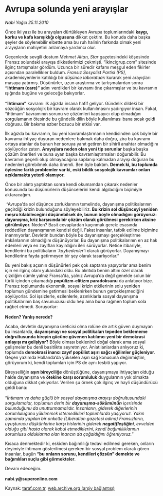 # Avrupa solunda yeni arayışlar

*Nabi Yağcı 25.11.2010*

<div class="yazi"><p>Önce iki yazı ile bu arayışları dürtükleyen Avrupa toplumlarındaki <b>kaygı, korku ve kafa karışıklığı olgusuna</b> dikkat çektim. Bu konuda daha başka şeyler de söylenebilir elbette ama bu ruh halinin farkında olmak yeni arayışların mahiyetini anlamaya yardımcı olur. </p>
<p>Geçenlerde sevgili dostum <i>Mehmet Altan, Star </i>gazetesindeki köşesinde Fransız solundaki arayışa dikkatlerimizi çekmişti. “İkincigrup.com” sitesinde ilginç tartışmalar gördüm. Uzunca bir süredir kafamı meşgul eden fikirler açısından paralellikler buldum. <i>Fransız Sosyalist Partisi (PS),</i> akademisyenlerin katıldığı bir <i>düşünce laboratuarı</i> kurarak yeni arayışları masaya yatırmış. Düşünürler, uzun araştırma ve tartışmalardan sonra <b>“ihtimam (care)” </b>adını verdikleri bir kavramı öne çıkarmışlar ve bu kavramın ışığında bugüne ve geleceğe bakıyorlar. <br/><br/><b>“İhtimam”</b> kavramı ilk ağızda insana hafif geliyor. Gündelik dildeki bir sözcüğün sosyolojik bir kavram olarak kullanılmasını yadırgıyor insan. Fakat, “ihtimam” kavramının sorunu ve çözümleri kapsayıcı olup olmadığını sorgulamanın ötesinde bu gündelik dilin böyle kullanılması bana sıcak geldi doğrusu. Bir bakıma ezber bozucu bir etkisi var.</p>
<p>İlk ağızda bu kavramın, bu yeni kavramlaştırmanın kendisinden çok böyle bir kavrama ihtiyaç duyuran nedenlere bakmak daha doğru, zira bu kavramı ortaya atanlar da bunun her soruya yanıt getiren bir sihirli anahtar olmadığını söylüyorlar zaten. <b>Arayışlara neden olan yeni tip sorunlar</b> başka başka çözüm önerileri ve buna uyan başka kavramlaştırmaları doğurabilir. Bu kavramın geçerli olup olmayacağına saplanıp kalmadan arayışı doğuran bu nedenleri görebilmek daha önemli. Ben öyle baktım. <b>Demek ki, bu toplumda öylesine farklı problemler var ki, eski bildik sosyolojik kavramlar onları açıklamakta yeterli olamıyor.</b> </p>
<p>Önce bir alıntı yaptıktan sonra kendi okumamdan çıkarak nedenler konusunda bu düşünürlerin düşüncelerini kendi algıladığım biçimiyle aktaracağım.</p>
<p> “Avrupa’da sol düşünce zorluklarının temelinde, dayanışma politikalarının geçirdiği krizin bulunduğunu söyleyebiliriz. <b>Bu krizin sol düşünceyi yeniden meşru kılabileceğini düşünebilsek de, bunun böyle olmadığını görüyoruz: dayanışma, kriz karşısında bir çözüm olarak görülmesi gerekirken aksine görülmüyor.</b> Neden? Basit cevaplardan kaçınmak gerek: esasında reddedilen dayanışmanın kendisi değil. Fakat insanlar, tatbik edilme biçimine inanmıyorlar. Devletin bundan böyle bu dayanışmayı gerçekleştirme imkânlarının olmadığını düşünüyorlar. Bu dayanışma politikalarının en az hak edenleri veya en zayıfları kayırdığını ileri sürüyorlar. Netice itibariyle, kendilerini bu politikaların ‘<i>kaybedenler</i>’i olarak görüyorlar. Dayanışmayı kendilerine fayda getirmeyen bir şey olarak tasarlıyorlar.”</p>
<p>Bu yeni bakış açsının düşünürleri pek çok saptama yapıyorlar ama benim için en ilginç olanı yukarıdaki oldu. Bu alıntıda benim altını özel olarak çizdiğim cümle yalnız Fransa’da, yalnız Avrupa’da değil genelde solun bir türlü içinden çıkamadığı <b>popülizm-elitizm paradoksunu</b> da anlatıyor bize. Fransız toplumunda ekonomik, sosyal krizin etkilerinin solu yeniden toplumun gündemine getirmesi beklenirken bunun gerçekleşmediğini söylüyorlar. Sol işsizlerle, ezilenlerle, azınlıklarla sosyal dayanışma politikalarının baş savunucusu oldu hep ama buna rağmen toplum sola rağbet etmedi. Soruyorlar:<br/><br/><b>Neden? Yanlış nerede?</b></p>
<p>Acaba, devletin dayanışma üreticisi olma rolüne de artık güven duymayan bu insanlarda, <b>dayanışmayı ve sosyal politikaları tepeden beklememe doğrultusunda bireyin gücüne güvenen katılımcı yeni bir demokrasi anlayışı mı gelişiyor?</b> Böyle olması beklenirdi doğal olarak ama sosyal gelişmeler bu denli basitlikte seyretmiyor. Anlatılanlardan anlıyoruz ki, toplumda <b>demokrasi inancı zayıf popülist aşırı sağcı eğilimler güçleniyor</b>. Geçen yazımda Hollanda’da yükselen aşırı sağ konusuna değinmiştim, görüyorum ki, kendi toplumları için PS de aynı tesbiti yapıyor. </p>
<p>Bireyselliğin <b>aşırı bireyciliğe</b> dönüştüğüne, dayanışmaya ihtiyaçları olduğu halde dayanışma ve <b>ötekine karşı sorumluluk</b> duygularının yok olmakta olduğuna dikkat çekiyorlar. Verilen şu örnek çok ilginç ve hayli düşündürücü geldi bana:<br/><br/>“<i>İhtimam ve daha güçlü bir sosyal dayanışma arayışı doğrultusundaki sorgulamalar, toplumun derin bir <b>dayanışma-sökümünün</b> içerisinde bulunduğunu da unutturmamalıdır. İnsanların, giderek diğerlerinin sorumluluğunu yüklenmek istemedikleri toplumlarda yaşıyoruz. Yakın zamanda yapılan bir ankette (Libération gazetesi adına) Fransızların, uyuşturucu düşkünlerine karşı hislerinin giderek <b>negatifleştiğini</b>, evvelden olduğu gibi hasta olarak kabul etmediklerini, kendi bağımlılıklarının sorumlusu olduklarına olan inancın da çoğaldığını öğreniyoruz.</i>”<i></i></p>
<p>Kısaca denmektedir ki, eskiden bağımlılığı tedavi edilmesi gereken, onların deyimiyle ihtimam gösterilmesi gereken bir sosyal problem olarak gören insanlar, bugün <b>“bu onların sorunu, kendileri çözsün” demekte ve bağımlıları suçlu gibi görmekteler</b>.<b> </b></p>
<p>Devam edeceğim.<br/><br/><b>nabi.y@superonline.com</b></p></div>

Kaynak: [taraf.com.tr](http://www.taraf.com.tr:80/nabi-yagci/makale-avrupa-solunda-yeni-arayislar.htm), [web.archive.org (arşiv bağlantısı)](http://web.archive.org/web/20101128095456/http://www.taraf.com.tr:80/nabi-yagci/makale-avrupa-solunda-yeni-arayislar.htm)
